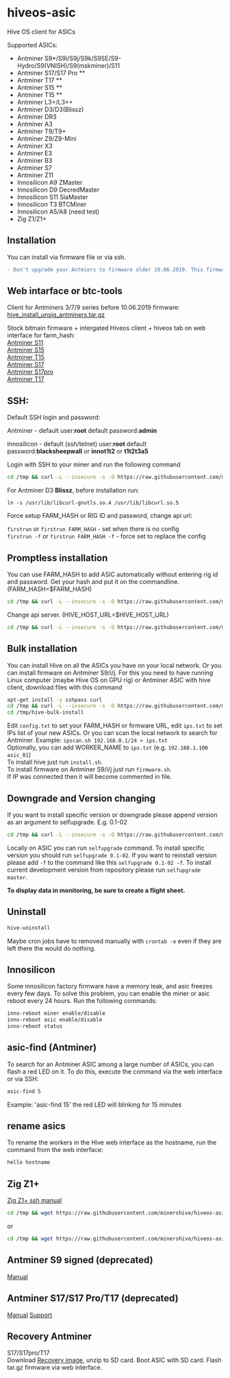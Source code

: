 # hiveos-asic
Hive OS client for ASICs

Supported ASICs:
* Antminer S9*/S9i/S9j/S9k/S9SE/S9-Hydro/S9(VNISH)/S9(mskminer)/S11
* Antminer S17/S17 Pro **
* Antminer T17 **
* Antminer S15 **
* Antminer T15 **
* Antminer L3+/L3++
* Antminer D3/D3(Blissz)
* Antminer DR3
* Antminer A3
* Antminer T9/T9+
* Antminer Z9/Z9-Mini
* Antminer X3
* Antminer E3
* Antminer B3
* Antminer S7
* Antminer Z11
* Innosilicon A9 ZMaster
* Innosilicon D9 DecredMaster
* Innosilicon S11 SiaMaster
* Innosilicon T3 BTCMiner
* Innosilicon A5/A8 (need test)
* Zig Z1/Z1+



## Installation
You can install via firmware file or via ssh. 
 
 ```diff
- Don't upgrade your Antmiers to firmware older 10.06.2019. This firmware is protected against changes.
```

##  Web intarface or btc-tools  
  Client for Antminers 3/7/9 series before 10.06.2019 firmware:  
  [hive_install_unsig_antminers.tar.gz](http://download.hiveos.farm/asic/repo/unsig/hive_install_unsig_antminers.tar.gz)  
  
  Stock bitmain firmware + intergated Hiveos client + hiveos tab on web interface for farm_hash:  
  [Antminer S11](http://download.hiveos.farm/asic/repo/unsig/S11-hive.tar.gz)  
  [Antminer S15](http://download.hiveos.farm/asic/repo/unsig/S15-hive.tar.gz)  
  [Antminer T15](http://download.hiveos.farm/asic/repo/unsig/T15-hive.tar.gz)  
  [Antminer S17](http://download.hiveos.farm/asic/repo/unsig/S17-hive.tar.gz)  
  [Antminer S17pro](http://download.hiveos.farm/asic/repo/unsig/S17pro-hive.tar.gz)  
  [Antminer T17](http://download.hiveos.farm/asic/repo/unsig/T17-hive.tar.gz)  


## SSH:  
Default SSH login and password:

Antminer - default user:**root**  default password:**admin**

Innosilicon - default (ssh/telnet) user:**root**  default password:**blacksheepwall** or **innot1t2** or **t1t2t3a5**

Login with SSH to your miner and run the following command
``` sh
cd /tmp && curl -L --insecure -s -O https://raw.githubusercontent.com/minershive/hiveos-asic/master/hive/bin/selfupgrade && sh selfupgrade
```
For Antminer D3 **Blissz**, before installation run:
```
ln -s /usr/lib/libcurl-gnutls.so.4 /usr/lib/libcurl.so.5
```
Force setup FARM_HASH or RIG ID and password, change api url:

   ```firstrun``` or ```firstrun FARM_HASH``` - set when there is no config  
   ```firstrun -f``` or ```firstrun FARM_HASH -f``` - force set to replace the config  


## Promptless installation
You can use FARM_HASH to add ASIC automatically without entering rig id and password. Get your hash and put it on the commandline. (FARM_HASH=$FARM_HASH)
``` sh
cd /tmp && curl -L --insecure -s -O https://raw.githubusercontent.com/minershive/hiveos-asic/master/hive/bin/selfupgrade && FARM_HASH=your_hash_from_web sh selfupgrade
```
Change api server. (HIVE_HOST_URL=$HIVE_HOST_URL)
``` sh
cd /tmp && curl -L --insecure -s -O https://raw.githubusercontent.com/minershive/hiveos-asic/master/hive/bin/selfupgrade && FARM_HASH=your_hash_from_web HIVE_HOST_URL=http://api.exaple.com sh selfupgrade
```


## Bulk installation
You can install Hive on all the ASICs you have on your local network. Or you can install firmware on Antminer S9/i/j.
For this you need to have running Linux computer (maybe Hive OS on GPU rig) or Antminer ASIC with hive client, download files with this command 
```sh
apt-get install -y sshpass curl
cd /tmp && curl -L --insecure -s -O https://raw.githubusercontent.com/minershive/hiveos-asic/master/hive/hive-asic-net-installer/download.sh && sh download.sh
cd /tmp/hive-bulk-install
```
Edit `config.txt` to set your FARM_HASH or firmware URL, edit `ips.txt` to set IPs list of your new ASICs.
Or you can scan the local network to search for Antminer. Example: `ipscan.sh 192.168.0.1/24 > ips.txt`  
Optionally, you can add WORKER_NAME to `ips.txt` (e.g. `192.168.1.100 asic_01`)  
   To install hive just run `install.sh`.  
   To install firmware on Antminer S9/i/j just run `firmware.sh`.  
   If IP was connected then it will become commented in file.  


## Downgrade and Version changing

If you want to install specific version or downgrade please append version as an argument to selfupgrade. E.g. 0.1-02
``` sh
cd /tmp && curl -L --insecure -s -O https://raw.githubusercontent.com/minershive/hiveos-asic/master/hive/bin/selfupgrade && sh selfupgrade 0.1-02
```

Locally on ASIC you can run ```selfupgrade``` command. 
To install specific version you should run ```selfupgrade 0.1-02```.
If you want to reinstall version please add ```-f``` to the command like this ```selfupgrade 0.1-02 -f```.
To install current development version from repository please run ```selfupgrade master```.

**To display data in monitoring, be sure to create a flight sheet.**

## Uninstall
``` sh
hive-uninstall
```
Maybe cron jobs have to removed manually with `crontab -e` even if they are left there the would do nothing.

## Innosilicon
Some innosilicon factory firmware have a memory leak, and asic freezes every few days. To solve this problem, you can enable the miner or asic reboot every 24 hours.
Run the following commands:
``` sh
inno-reboot miner enable/disable
inno-reboot asic enable/disable
inno-reboot status
```

## asic-find (Antminer)
To search for an Antminer ASIC among a large number of ASICs, you can flash a red LED on it. To do this, execute the command via the web interface or via SSH:
``` sh
asic-find 5
```
Example: 'asic-find 15' the red LED will blinking for 15 minutes

## rename asics
To rename the workers in the Hive web interface as the hostname, run the command from the web interface:
``` sh
hello hostname
```

## Zig Z1+
[Zig Z1+ ssh manual](hive/share/zig/README.md)

``` sh
cd /tmp && wget https://raw.githubusercontent.com/minershive/hiveos-asic/master/hive/bin/selfupgrade && bash selfupgrade
```
or
``` sh
cd /tmp && wget https://raw.githubusercontent.com/minershive/hiveos-asic/master/hive/bin/selfupgrade && FARM_HASH=your_hash_from_web bash selfupgrade
```

## Antminer S9 signed (deprecated)
[Manual](https://forum.hiveos.farm/t/antminer-s9-signed/12466)

## Antminer S17/S17 Pro/T17 (deprecated)
[Manual](https://forum.hiveos.farm/t/antminer-s17-t17/12415)
[Support](mailto:bee@hiveos.farm)

## Recovery Antminer
S17/S17pro/T17  
  Download [Recovery image](http://download.hiveos.farm/asic/repo/t17-s17/recovery_sd/t17_rec.zip), unzip to SD card. Boot ASIC with SD card. Flash tar.gz firmware via web interface.
  
  



